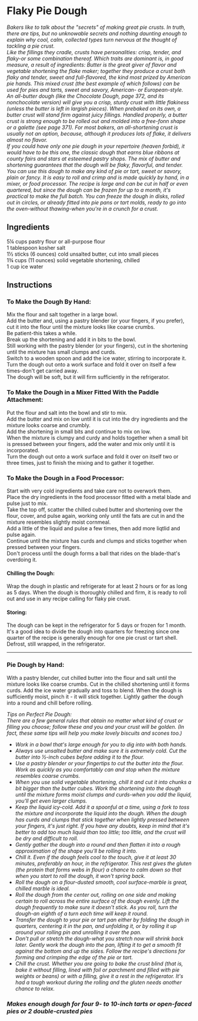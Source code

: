 # Flaky Pie Dough

*Bakers like to talk about the "secrets" of making great pie crusts. In truth, there are tips, but no unknowable secrets and nothing daunting enough to explain why cool, calm, collected types turn nervous at the thought of tackling a pie crust.*  
*Like the fillings they cradle, crusts have personalities: crisp, tender, and flaky-or some combination thereof. Which traits are dominant is, in good measure, a result of ingredients: Butter is the great giver of flavor and vegetable shortening the flake maker; together they produce a crust both flaky and tender, sweet and full-flavored, the kind most prized by American pie hands. This mixed crust (the best example of which follows) can be used for pies and tarts, sweet and savory, American- or European-style.*  
*An all-butter dough (like the Chocolate Dough, page 372, and its nonchocolate version) will give you a crisp, sturdy crust with little flakiness (unless the butter is left in largish pieces). When prebaked on its own, a butter crust will stand firm against juicy fillings. Handled properly, a butter crust is strong enough to be rolled out and molded into a free-fonn shape or a galette (see page 371). For most bakers, an all-shortening crust is usually not an option, because, although it produces lots of flake, it delivers almost no flavor.*  
*If you could have only one pie dough in your repertoire (heaven forbid), it would have to be this one, the classic dough that earns blue ribbons at county fairs and stars at esteemed pastry shops. The mix of butter and shortening guarantees that the dough will be flaky, flavorful, and tender. You can use this dough to make any kind of pie or tart, sweet or savory, plain or fancy. It is easy to roll and crimp and is made quickly by hand, in a mixer, or food processor. The recipe is large and can be cut in half or even quartered, but since the dough can be frozen for up to a month, it's practical to make the full batch. You can freeze the dough in disks, rolled out in circles, or already fitted into pie pans or tart molds, ready to go into the oven-without thawing-when you're in a crunch for a crust.*  

## Ingredients
5&frac14; cups pastry flour or all-purpose flour  
1 tablespoon kosher salt  
1&frac12; sticks (6 ounces) cold unsalted butter, cut into small pieces  
1&frac34; cups (11 ounces) solid vegetable shortening, chilled  
1 cup ice water  

## Instructions
### To Make the Dough By Hand:
Mix the flour and salt together in a large bowl.  
Add the butter and, using a pastry blender (or your fingers, if you prefer), cut it into the flour until the mixture looks like coarse crumbs.  
Be patient-this takes a while.  
Break up the shortening and add it in bits to the bowl.  
Still working with the pastry blender (or your fingers), cut in the shortening until the mixture has small clumps and curds.  
Switch to a wooden spoon and add the ice water, stirring to incorporate it.  
Turn the dough out onto a work surface and fold it over on itself a few times-don't get carried away.  
The dough will be soft, but it will firm sufficiently in the refrigerator.  

### To Make the Dough in a Mixer Fitted With the Paddle Attachment:
Put the flour and salt into the bowl and stir to mix.  
Add the butter and mix on low until it is cut into the dry ingredients and the mixture looks coarse and crumbly.  
Add the shortening in small bits and continue to mix on low.  
When the mixture is clumpy and curdy and holds together when a small bit is pressed between your fingers, add the water and mix only until it is incorporated.  
Turn the dough out onto a work surface and fold it over on itself two or three times, just to finish the mixing and to gather it together.  

### To Make the Dough in a Food Processor:
Start with very cold ingredients and take care not to overwork them.  
Place the dry ingredients in the food processor fitted with a metal blade and pulse just to mix.  
Take the top off, scatter the chilled cubed butter and shortening over the flour, cover, and pulse again, working only until the fats are cut in and the mixture resembles slightly moist cornmeal.  
Add a little of the liquid and pulse a few times, then add more liqtlid and pulse again.  
Continue until the mixture has curds and clumps and sticks together when pressed between your fingers.  
Don't process until the dough forms a ball that rides on the blade-that's overdoing it.  

#### Chilling the Dough:
Wrap the dough in plastic and refrigerate for at least 2 hours or for as long as 5 days.
When the dough is thoroughly chilled and firm, it is ready to roll out and use in any recipe calling for flaky pie crust.

#### Storing:
The dough can be kept in the refrigerator for 5 days or frozen for 1 month.
It's a good idea to divide the dough into quarters for freezing since one quarter of the recipe is generally enough for one pie crust or tart shell.
Defrost, still wrapped, in the refrigerator.

---

### Pie Dough by Hand:
With a pastry blender, cut chilled butter into the flour and salt until the mixture looks like coarse crumbs.
Cut in the chilled shortening until it forms curds.
Add the ice water gradually and toss to blend.
When the dough is sufficiently moist, pinch it - it will stick together.
Lightly gather the dough into a round and chill before rolling.

*Tips on Perfect Pie Dough:*  
*There are a few general rules that obtain no matter what kind of crust or filling you choose; follow these and you and your crust will be golden. (In fact, these same tips will help you make lovely biscuits and scones too.)*  
- *Work in a bowl that's large enough for you to dig into with both hands.*
- *Always use unsalted butter and make sure it is extremely cold. Cut the butter into &frac12;-inch cubes before adding it to the flour.*
- *Use a pastry blender or your fingertips to cut the butter into the flour. Work as quickly as you comfortably can and stop when the mixture resembles coarse crumbs.*
- *When you use solid vegetable shortening, chill it and cut it into chunks a bit bigger than the butter cubes. Work the shortening into the dough until the mixture forms moist clumps and curds-when you add the liquid, you'll get even larger clumps.*
- *Keep the liquid icy-cold. Add it a spoonful at a time, using a fork to toss the mixture and incorporate the liquid into the dough. When the dough has curds and clumps that stick together when lightly pressed between your fingers, it's just right. If you have any doubts, keep in mind that it's better to add too much liquid than too little; too little, and the crust will be dry and difficult to roll.*
- *Gently gather the dough into a round and then flatten it into a rough approximation of the shape you'll be rolling it into.*
- *Chill it. Even if the dough feels cool to the touch, give it at least 30 minutes, preferably an hour, in the refrigerator. This rest gives the gluten (the protein that forms webs in flour) a chance to calm down so that when you start to roll the dough, it won't spring back.*
- *Roll the dough on a flour-dusted smooth, cool surface-marble is great, chilled marble is ideal.*
- *Roll the dough from the center out, rolling on one side and making certain to roll across the entire surface of the dough evenly. Lift the dough frequently to make sure it doesn't stick. As you roll, turn the dough-an eighth of a turn each time will keep it round.*
- *Transfer the dough to your pie or tart pan either by folding the dough in quarters, centering it in the pan, and unfolding it, or by rolling it up around your rolling pin and unrolling it over the pan.*
- *Don't pull or stretch the dough-what you stretch now will shrink back later. Gently work the dough into the pan, lifting it to get a smooth fit against the bottom and up the sides. Follow the recipe's directions for forming and crimping the edge of the pie or tart.*
- *Chill the crust. Whether you are going to bake the crust blind (that is, bake it without filling, lined with foil or parchment and filled with pie weights or beans) or with a filling, give it a rest in the refrigerator. It's had a tough workout during the rolling and the gluten needs another chance to relax.*

### *Makes enough dough for four 9- to 10-inch tarts or open-faced pies or 2 double-crusted pies*
